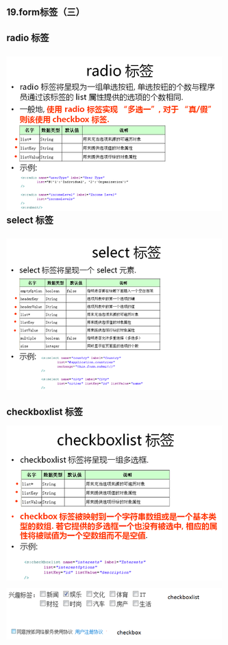 ## 19.form标签（三）

## radio 标签

## ![](/assets/19-1.png)select 标签

## ![](/assets/19-2.png)

## checkboxlist 标签

![](/assets/19-3.png)

![](/assets/19-4.png)


